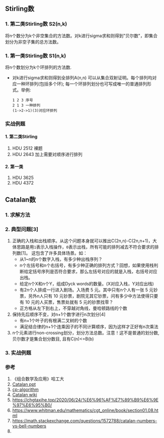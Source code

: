 ## Stirling数

### 1. 第二类Stirling数 S2(n,k)
将n个数分为k个非空集合的方法数。对k进行sigma求和则得到"贝尔数"，即集合划分为非空子集的总方法数。

### 1. 第一类Stirling数 S1(n,k)
将n个数划分为k个环排列的方法数.
* 对k进行sigma求和则得到全排列A(n,n)
  可以从集合双射证明。每个排列均对应一种环排列(包括多个环); 每一个环排列划分也可写成唯一的普通排列形式。举例:<br>
  
  ```shell
  1 2 3 序号
  2 1 3 一种排列
  (1->2->1)(3)对应环排列
  ```
### 实战例题

#### 1. 第二类Stirling

1. HDU 2512 裸题
2. HDU 2643 加上需要对顺序进行排列

#### 2. 第一类

1. HDU 3625
2. HDU 4372

## Catalan数

### 1. 求解方法

### 2. 典型问题[3]
1. 正确的入栈和出栈顺序。从这个问题本身就可以推出C(2n,n)-C(2n,n+1)，大体思路是用`1`表示入栈操作，`0`表示出栈，所有可能的排列减去不符合要求的排列数[1]。
	这包含了许多具体场景。如：
	* 从1~n的n个数字入栈，有多少种出栈序列？
	* n个左括号和n个右括号，有多少种正确的排列方式？回想，如果使用栈判断给定括号序列是否符合要求，那么左括号对应的就是入栈，右括号对应出栈。
	* 给定n个X和n个Y，组成Dyck words的数量。(X对应入栈，Y对应出栈)
	* 有2n个人排成一行进入剧场。入场费 5 元。其中只有n个人有一张 5 元钞票，另外n人只有 10 元钞票，剧院无其它钞票，问有多少中方法使得只要有 10 元的人买票，售票处就有 5 元的钞票找零？
	* 正方格从左下到右上，不穿越对角线，曼哈顿路线的个数
2. 保持先后顺序不变，对n+1个数字进行n次划分[4]
	* 有n+1个叶子的有根满二叉树的个数
	* 满足结合律的n+1个连乘因子的不同计算顺序，因为这样才正好有n次乘法
3. n个元素进行non-crossing划分，划分方法总数。注意！这不是普通的划分数, 贝尔数才是集合划分数目, 且有C(n)<=B(b)

### 3. 实战例题



### 参考
1. 《组合数学及应用》哈工大
2. [Catalan ppt](https://math.mit.edu/~rstan/transparencies/china.pdf)
3. [cp-algorithm](https://cp-algorithms.com/combinatorics/catalan-numbers.html)
4. [Catalan wiki](en.wikipedia.org/wiki/Catalan_number#Applications_in_combinatorics)
5. https://chgtaxihe.top/2020/06/24/%E6%96%AF%E7%89%B9%E6%9E%97%E6%95%B0/
6. https://www.whitman.edu/mathematics/cgt_online/book/section01.08.html
7. https://math.stackexchange.com/questions/1572788/catalan-numbers-vs-bell-numbers
8. 

